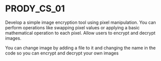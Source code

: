 # PRODY_CS_01
Develop a simple image encryption tool using pixel manipulation. You can perform operations like swapping pixel values or applying a basic mathematical operation to each pixel. Allow users to encrypt and decrypt images.


You can change image by adding a file to it and changing the name in the code  so you can encrypt and decrypt your own images 
